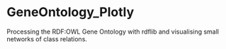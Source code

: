 # GeneOntology_Plotly
Processing the RDF:OWL Gene Ontology with rdflib and visualising small networks of class relations.
